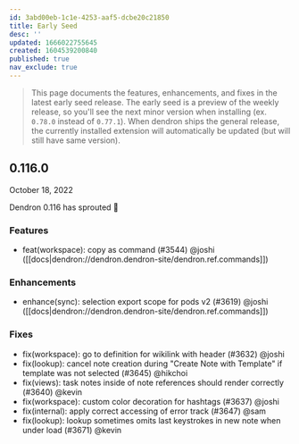 ```yaml
---
id: 3abd00eb-1c1e-4253-aaf5-dcbe20c21850
title: Early Seed
desc: ''
updated: 1666022755645
created: 1604539200840
published: true
nav_exclude: true
---
```


> This page documents the features, enhancements, and fixes in the latest early seed release. The early seed is a preview of the weekly release, so you'll see the next minor version when installing (ex. `0.78.0` instead of `0.77.1`). When dendron ships the general release, the currently installed extension will automatically be updated (but will still have same version).

## 0.116.0
October 18, 2022

Dendron 0.116 has sprouted 🌱

### Features
- feat(workspace): copy as command (#3544) @joshi ([[docs|dendron://dendron.dendron-site/dendron.ref.commands]])

### Enhancements
- enhance(sync): selection export scope for pods v2 (#3619) @joshi ([[docs|dendron://dendron.dendron-site/dendron.ref.commands]])

### Fixes
- fix(workspace): go to definition for wikilink with header (#3632) @joshi
- fix(lookup): cancel note creation during "Create Note with Template" if template was not selected (#3645) @hikchoi
- fix(views): task notes inside of note references should render correctly (#3640) @kevin
- fix(workspace): custom color decoration for hashtags (#3637) @joshi
- fix(internal): apply correct accessing of error track (#3647) @sam
- fix(lookup): lookup sometimes omits last keystrokes in new note when under load (#3671) @kevin

